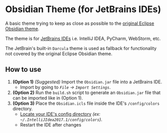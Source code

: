 # Obsidian Theme (for JetBrains IDEs)

A basic theme trying to keep as close as possible to the [original Eclipse Obsidian theme](http://www.eclipsecolorthemes.org/?view=theme&id=21).

The theme is for [JetBrains IDEs](https://www.jetbrains.com/products.html) i.e. IntelliJ IDEA, PyCharm, WebStorm, etc.

The JetBrain's built-in `Darcula` theme is used as fallback for functionality not covered by the original Eclipse Obsidian theme.

## How to use
1. **(Option 1)** _(Suggested)_ Import the `Obsidian.jar` file into a JetBrains IDE.
    - Import by going to _`File` -> `Import Settings`_.
2. **(Option 2)** Run the `build.sh` script to generate an `Obsidian.jar` file that can be imported like in (Option 1).
3. **(Option 3)** Place the `Obsidian.icls` file inside the IDE's `/config/colors` directory.
    - [Locate your IDE's config directory](https://intellij-support.jetbrains.com/hc/en-us/articles/206544519-Directories-used-by-the-IDE-to-store-settings-caches-plugins-and-logs)
      _(ex: `~/.IntelliJIdea2017.1/config/colors`)_.
    - Restart the IDE after changes

